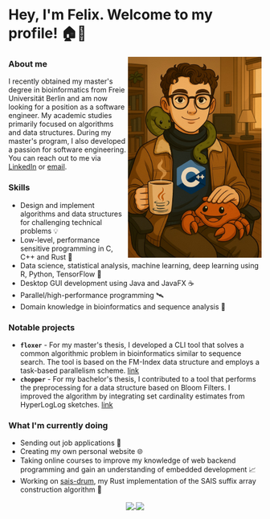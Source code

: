 # Hey, I'm Felix. Welcome to my profile! 🏠🌳

<img height=400 align="right" src="https://raw.githubusercontent.com/feldroop/feldroop/refs/heads/main/FelixWithProgrammingFriends.jpg" />

### About me

I recently obtained my master's degree in bioinformatics from Freie Universität Berlin and am now looking for a position as a software engineer. My academic studies primarily focused on algorithms and data structures. During my master's program, I also developed a passion for software engineering. You can reach out to me via [LinkedIn](https://www.linkedin.com/in/felix-droop/) or [email](mailto:info@felix-droop.de).

### Skills

* Design and implement algorithms and data structures for challenging technical problems 💡
* Low-level, performance sensitive programming in C, C++ and Rust 🦀
* Data science, statistical analysis, machine learning, deep learning using R, Python, TensorFlow 🐍
* Desktop GUI development using Java and JavaFX ☕
* Parallel/high-performance programming 🛰️
* Domain knowledge in bioinformatics and sequence analysis 🧬

### Notable projects

* **`floxer`** - For my master's thesis, I developed a CLI tool that solves a common algorithmic problem in bioinformatics similar to sequence search. The tool is based on the FM-Index data structure and employs a task-based parallelism scheme. [link](https://github.com/feldroop/floxer)
* **`chopper`** - For my bachelor's thesis, I contributed to a tool that performs the preprocessing for a data structure based on Bloom Filters. I improved the algorithm by integrating set cardinality estimates from HyperLogLog sketches. [link](https://github.com/seqan/chopper) 

<!-- TODO personal website -->

### What I'm currently doing

* Sending out job applications 🧾
* Creating my own personal website 🌐
* Taking online courses to improve my knowledge of web backend programming and gain an understanding of embedded development 📈
* Working on [sais-drum](https://github.com/feldroop/sais-drum), my Rust implementation of the SAIS suffix array construction algorithm 🤖

<div align="center">
<a href="https://github.com/feldroop/feldroop">
  <picture>
    <source
      srcset="https://github-readme-stats.vercel.app/api?username=feldroop&show_icons=true&theme=gruvbox_light"
      media="(prefers-color-scheme: light), (prefers-color-scheme: no-preference)"
    />
    <source
      srcset="https://github-readme-stats.vercel.app/api?username=feldroop&show_icons=true&theme=gruvbox"
      media="(prefers-color-scheme: dark)"
    />
    <img height=200 align="center" src="https://github-readme-stats.vercel.app/api?username=feldroop&show_icons=true&theme=gruvbox_light" />
  </picture>
<a\>
<a href="https://github.com/feldroop/feldroop">
  <picture>
    <source
      srcset="https://github-readme-stats.vercel.app/api/top-langs/?username=feldroop&langs_count=4&theme=gruvbox_light"
      media="(prefers-color-scheme: light), (prefers-color-scheme: no-preference)"
    />
    <source
      srcset="https://github-readme-stats.vercel.app/api/top-langs/?username=feldroop&langs_count=4&theme=gruvbox"
      media="(prefers-color-scheme: dark)"
    />
    <img height=200 align="center" src="https://github-readme-stats.vercel.app/api/top-langs/?username=feldroop&langs_count=4&theme=gruvbox&layout=compact" />
  </picture>
<a\>
</div>
